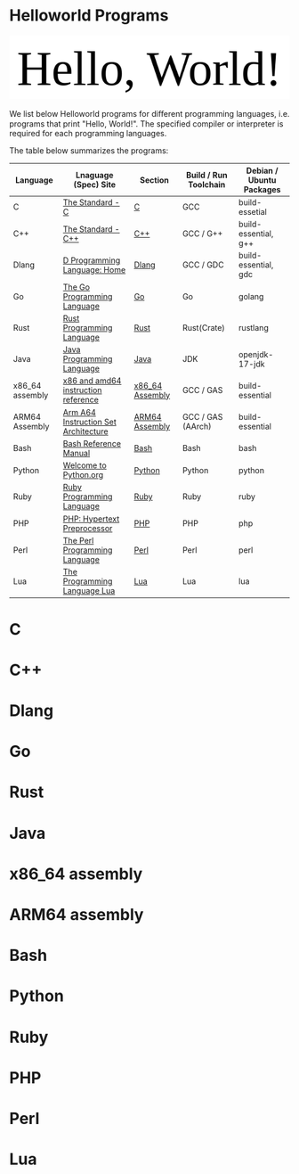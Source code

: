 # Helloworld Programs

![](./helloworld.png)

We list below Helloworld programs for diﬀerent programming languages, i.e. programs that print "Hello, World!". The
specified compiler or interpreter is required for each programming languages.

The table below summarizes the programs:

| Language | Lnaguage (Spec) Site | Section | Build / Run Toolchain | Debian / Ubuntu Packages |
| -------- | -------------------- | ------- | --------------------- | ------------------------ |
| C        | [The Standard - C](https://www.iso-9899.info/wiki/The_Standard)| [C](#c) | GCC | build-essetial |
| C++ | [The Standard - C++](https://isocpp.org/std/the-standard) | [C++](#c++) | GCC / G++ | build-essential, g++ |
| Dlang | [D Programming Language: Home](https://dlang.org/) | [Dlang](#dlang) | GCC / GDC | build-essential, gdc |
| Go | [The Go Programming Language](https://go.dev/) | [Go](#go) | Go | golang |
| Rust | [Rust Programming Language](https://www.rust-lang.org/) | [Rust](#rust) | Rust(Crate) | rustlang |
| Java | [Java Programming Language](https://docs.oracle.com/javase/8/docs/technotes/guides/language/#:~:text=The%20Java%E2%84%A2%20Programming%20Language,the%20Java%20Virtual%20Machine%20Specification.) | [Java](#java) | JDK | openjdk-17-jdk |
| x86_64 assembly | [x86 and amd64 instruction reference](https://www.felixcloutier.com/x86/) | [x86_64 Assembly](#x86_64-assembly) | GCC / GAS | build-essential |
| ARM64 Assembly | [Arm A64 Instruction Set Architecture](https://developer.arm.com/documentation/ddi0596/latest/) | [ARM64<br> Assembly](#arm64-assembly) | GCC / GAS (AArch) | build-essential |
| Bash | [Bash Reference Manual](https://www.gnu.org/software/bash/) | [Bash](#bash) | Bash | bash |
| Python | [Welcome to Python.org](https://www.python.org/) | [Python](#python) | Python | python |
| Ruby | [Ruby Programming Language](https://www.ruby-lang.org/en/) | [Ruby](#ruby) | Ruby | ruby |
| PHP | [PHP: Hypertext Preprocessor](https://www.php.net/) | [PHP](#php) | PHP | php |
| Perl | [The Perl Programming Language](https://www.perl.org/) | [Perl](#perl) | Perl | perl |
| Lua | [The Programming Language Lua](https://www.lua.org/) | [Lua](#lua) | Lua | lua |


# C








# C++









# Dlang












# Go














# Rust













# Java












# x86_64 assembly














# ARM64 assembly















# Bash















# Python















# Ruby

















# PHP














# Perl
















# Lua
















